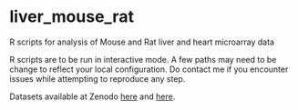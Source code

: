 # liver_mouse_rat
R scripts for analysis of Mouse and Rat liver and heart microarray data

R scripts are to be run in interactive mode. A few paths may need to be change to reflect your local configuration.
Do contact me if you encounter issues while attempting to reproduce any step.

Datasets available at Zenodo [here](https://zenodo.org/record/439483) and [here](https://zenodo.org/record/839015).
